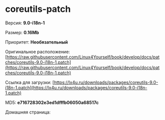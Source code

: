 # coreutils-patch



Версия: **9.0-i18n-1**

Размер: **0.16Mb**

Приоритет: **Необязательный**

Оригинальное расположение: [https://raw.githubusercontent.com/Linux4Yourself/book/develop/docs/patches/coreutils-9.0-i18n-1.patch](https://raw.githubusercontent.com/Linux4Yourself/book/develop/docs/patches/coreutils-9.0-i18n-1.patch)

Ссылка для загрузки: [https://lx4u.ru/downloads/packages/coreutils-9.0-i18n-1.patch](https://lx4u.ru/downloads/packages/coreutils-9.0-i18n-1.patch)

MD5: **e716728302e3ed1dfffb06050a68517c**

Домашняя страница: []()